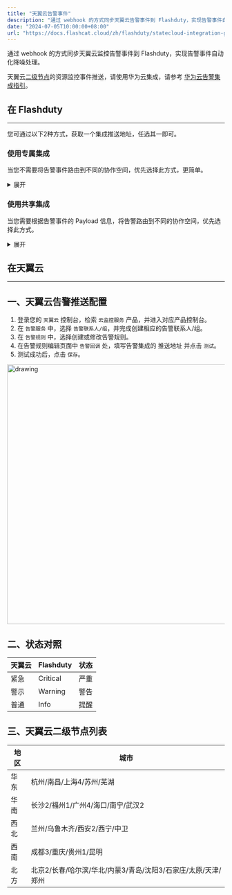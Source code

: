```yaml
---
title: "天翼云告警事件"
description: "通过 webhook 的方式同步天翼云告警事件到 Flashduty，实现告警事件自动化降噪处理"
date: "2024-07-05T10:00:00+08:00"
url: "https://docs.flashcat.cloud/zh/flashduty/statecloud-integration-guide"
---
```


通过 webhook 的方式同步天翼云监控告警事件到 Flashduty，实现告警事件自动化降噪处理。

天翼云[二级节点](#二级节点)的资源监控事件推送，请使用华为云集成，请参考 [华为云告警集成指引](https://docs.flashcat.cloud/zh/flashduty/huawei-ces-integration-guide)。

<div class="hide">

## 在 Flashduty
---
您可通过以下2种方式，获取一个集成推送地址，任选其一即可。

### 使用专属集成

当您不需要将告警事件路由到不同的协作空间，优先选择此方式，更简单。

<details>
  <summary>展开</summary>
  
  1. 进入 Flashduty 控制台，选择 **协作空间**，进入某个空间的详情页面
  2. 选择 **集成数据** tab，点击 **添加一个集成**，进入添加集成页面
  3. 选择 **天翼云** 集成，点击 **保存**，生成卡片。
  4. 点击生成的卡片，可以查看到 **推送地址**，复制备用，完成。

    
</details>

### 使用共享集成

当您需要根据告警事件的 Payload 信息，将告警路由到不同的协作空间，优先选择此方式。

<details>
  <summary>展开</summary>
  
  1. 进入 Flashduty 控制台，选择 **集成中心=>告警事件**，进入集成选择页面。
  2. 选择 **天翼云** 集成：
        - **集成名称**：为当前集成定义一个名称。
  3. 点击 **保存** 后，复制当前页面的新生成的 **推送地址** 备用。
  4. 点击 **创建路由**，为集成配置路由规则。您可以按条件匹配不同的告警到不同的协作空间，也可以直接设置默认协作空间作为兜底，后续再按需调整。
  5. 完成。
    
</details>
</div>

## 在天翼云
---

<div class="md-block">

## 一、天翼云告警推送配置

1. 登录您的 `天翼云` 控制台，检索 `云监控服务` 产品，并进入对应产品控制台。
2. 在 `告警服务` 中，选择 `告警联系人/组`，并完成创建相应的告警联系人/组。
3. 在 `告警规则` 中，选择创建或修改告警规则。
4. 在告警规则编辑页面中 `告警回调` 处，填写告警集成的 <span class='integration_url'>推送地址</span> 并点击 `测试`。
5. 测试成功后，点击 `保存`。

<img alt="drawing" width="600" src="https://download.flashcat.cloud/flashduty/doc/zh/statecloud/state-1.png" />

</dev>

## 二、状态对照

<div class="md-block">

| 天翼云 |  Flashduty | 状态 |
| ---------- | -------- | ---- |
| 紧急   | Critical | 严重 |
| 警示    | Warning  | 警告 |
| 普通     | Info     | 提醒 |

## 三、天翼云二级节点列表<span id="二级节点"></span>

| 地区 |  城市 |
| ---------- | -------- | 
| 华东   | 杭州/南昌/上海4/苏州/芜湖 | 
| 华南    | 长沙2/福州1/广州4/海口/南宁/武汉2  | 
| 西北    | 兰州/乌鲁木齐/西安2/西宁/中卫    | 
| 西南    | 成都3/重庆/贵州1/昆明     |
| 北方    | 北京2/长春/哈尔滨/华北/内蒙3/青岛/沈阳3/石家庄/太原/天津/郑州     |


</div>

